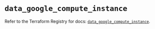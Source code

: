 # `data_google_compute_instance`

Refer to the Terraform Registry for docs: [`data_google_compute_instance`](https://registry.terraform.io/providers/hashicorp/google/5.35.0/docs/data-sources/compute_instance).
